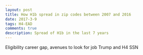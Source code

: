 ```yaml
---
layout: post
title: How H1b spread in zip codes between 2007 and 2016
date: 2017-3-9
tags: H4-EAD
comments: true
description: Spread of H1b in the last 7 years
---
```


Eligibility
career gap,
avenues to look for job
Trump and H4
SSN



